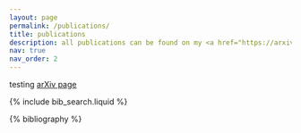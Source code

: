 ```yaml
---
layout: page
permalink: /publications/
title: publications
description: all publications can be found on my <a href="https://arxiv.org/a/callus_e_1.html">arXiv page</a>.
nav: true
nav_order: 2
---
```


<!-- _pages/publications.md -->

testing [arXiv page](https://arxiv.org/a/callus_e_1.html)

<!-- Bibsearch Feature -->

{% include bib_search.liquid %}

<div class="publications">

{% bibliography %}

</div>
